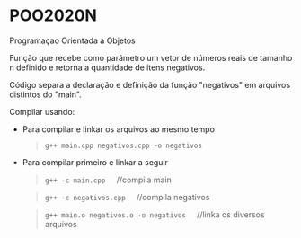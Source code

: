 # POO2020N
Programaçao Orientada a Objetos

Função que recebe como parâmetro um vetor de números reais de tamanho n definido e retorna a quantidade de ítens negativos.

Código separa a declaração e definição da função "negativos" em arquivos distintos do "main".

Compilar usando:

- Para compilar e linkar os arquivos ao mesmo tempo
     > `g++ main.cpp negativos.cpp -o negativos`  


- Para compilar primeiro e linkar a seguir

     > `g++ -c main.cpp` &nbsp; &nbsp; //compila main

     > `g++ -c negativos.cpp` &nbsp; &nbsp; //compila negativos

     > `g++ main.o negativos.o -o negativos` &nbsp; &nbsp; //linka os diversos arquivos

